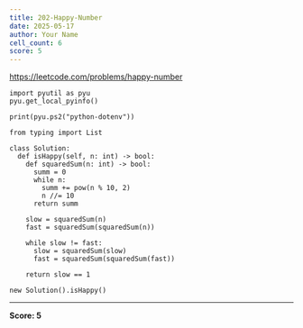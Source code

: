 ```yaml
---
title: 202-Happy-Number
date: 2025-05-17
author: Your Name
cell_count: 6
score: 5
---
```


https://leetcode.com/problems/happy-number


```
import pyutil as pyu
pyu.get_local_pyinfo()
```


```
print(pyu.ps2("python-dotenv"))
```


```
from typing import List
```


```
class Solution:
  def isHappy(self, n: int) -> bool:
    def squaredSum(n: int) -> bool:
      summ = 0
      while n:
        summ += pow(n % 10, 2)
        n //= 10
      return summ

    slow = squaredSum(n)
    fast = squaredSum(squaredSum(n))

    while slow != fast:
      slow = squaredSum(slow)
      fast = squaredSum(squaredSum(fast))

    return slow == 1
```


```
new Solution().isHappy()
```


---
**Score: 5**